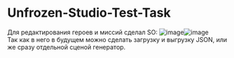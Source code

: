 # Unfrozen-Studio-Test-Task
Для редактирования героев и миссий сделал SO: ![image](https://github.com/Eliott45/Unfrozen-Studio-Test-Task/assets/28685443/2a0751f0-a862-4640-8349-5fcc2b3f5bdd)![image](https://github.com/Eliott45/Unfrozen-Studio-Test-Task/assets/28685443/32a85932-382d-40f3-86a0-3c9055392665)
<br>Так как в него в будущем можно сделать загрузку и выгрузку JSON, или же сразу отдельной сценой генератор.
